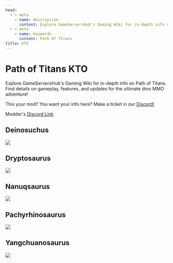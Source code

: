 ```yaml
---
head:
  - - meta
    - name: description
      content: Explore GameServersHub's Gaming Wiki for in-depth info on Path of Titans. Find details on gameplay, features, and updates for the ultimate dino MMO adventure!
  - - meta
    - name: keywords
      content: Path Of Titans
title: KTO
---
```


# Path of Titans KTO

Explore GameServersHub's Gaming Wiki for in-depth info on Path of Titans. Find details on gameplay, features, and updates for the ultimate dino MMO adventure!

This your mod? You want your info here? Make a ticket in our [Discord!](https://discord.gg/gsh)

Modder's [Discord Link](#)

## Deinosuchus

<a href='./path-of-titans-KTODeino' target='_blank'> <img src='https://web-cdn.alderongames.com/files/1279/conversions/ICON-icon.jpg' /> </a>

## Dryptosaurus

<a href='./path-of-titans-KTODrypto' target='_blank'> <img src='https://web-cdn.alderongames.com/files/938/conversions/Mod-ICON-icon.jpg' /> </a>

## Nanuqsaurus

<a href='./path-of-titans-KTONanuq' target='_blank'> <img src='https://web-cdn.alderongames.com/files/1280/conversions/Mod-ICON2-icon.jpg' /> </a>

## Pachyrhinosaurus

<a href='./path-of-titans-KTOPachyrhino' target='_blank'> <img src='https://web-cdn.alderongames.com/files/1159/conversions/Pachy-Mod-ICON-icon.jpg' /> </a>

## Yangchuanosaurus

<a href='./path-of-titans-KTOYang' target='_blank'> <img src='https://web-cdn.alderongames.com/files/801/conversions/Mod-ICON-icon.jpg' /> </a>
